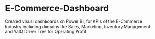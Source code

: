 # E-Commerce-Dashboard
Created visual dashboards on Power BI, for KPIs of the E-Commerce Industry including domains like Sales, Marketing, Inventory Management and ValQ Driver Tree for Operating Profit
